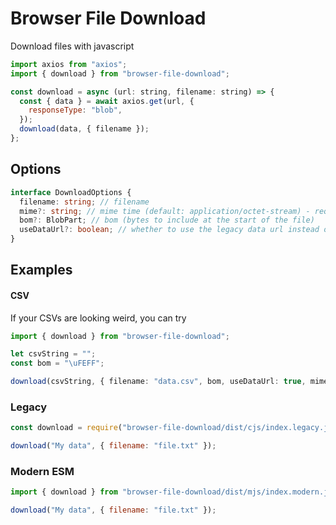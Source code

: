 # Browser File Download

Download files with javascript

```javascript
import axios from "axios";
import { download } from "browser-file-download";

const download = async (url: string, filename: string) => {
  const { data } = await axios.get(url, {
    responseType: "blob",
  });
  download(data, { filename });
};
```

## Options

```typescript
interface DownloadOptions {
  filename: string; // filename
  mime?: string; // mime time (default: application/octet-stream) - required when using useDataUrl
  bom?: BlobPart; // bom (bytes to include at the start of the file)
  useDataUrl?: boolean; // whether to use the legacy data url instead of a blob url
}
```

## Examples

#### CSV

If your CSVs are looking weird, you can try

```typescript
import { download } from "browser-file-download";

let csvString = "";
const bom = "\uFEFF";

download(csvString, { filename: "data.csv", bom, useDataUrl: true, mime: "text/csv; charset=utf-8" });
```

### Legacy

```javascript
const download = require("browser-file-download/dist/cjs/index.legacy.js");

download("My data", { filename: "file.txt" });
```

### Modern ESM

```javascript
import { download } from "browser-file-download/dist/mjs/index.modern.js";

download("My data", { filename: "file.txt" });
```
